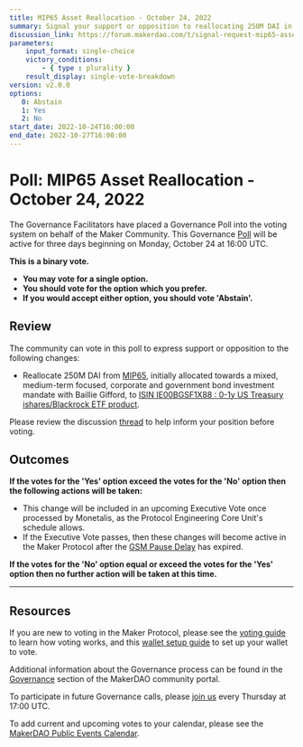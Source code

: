 ```yaml
---
title: MIP65 Asset Reallocation - October 24, 2022 
summary: Signal your support or opposition to reallocating 250M DAI in Monetalis Clydesdale (MIP65) to ISIN IE00BGSF1X88 - 0-1y US Treasury ishares-Blackrock ETF.
discussion_link: https://forum.makerdao.com/t/signal-request-mip65-asset-reallocation/18295
parameters:
    input_format: single-choice
    victory_conditions:
        - { type : plurality }
    result_display: single-vote-breakdown
version: v2.0.0
options:
   0: Abstain
   1: Yes
   2: No
start_date: 2022-10-24T16:00:00
end_date: 2022-10-27T16:00:00
---
```

# Poll: MIP65 Asset Reallocation - October 24, 2022 

The Governance Facilitators have placed a Governance Poll into the voting system on behalf of the Maker Community. This Governance [Poll](https://community-development.makerdao.com/en/learn/governance/on-chain-gov) will be active for three days beginning on Monday, October 24 at 16:00 UTC.

**This is a binary vote.**
- **You may vote for a single option.**
- **You should vote for the option which you prefer.**
- **If you would accept either option, you should vote 'Abstain'.**

## Review

The community can vote in this poll to express support or opposition to the following changes:
* Reallocate 250M DAI from [MIP65](https://mips.makerdao.com/mips/details/MIP65), initially allocated towards a mixed, medium-term focused, corporate and government bond investment mandate with Baillie Gifford, to [ISIN IE00BGSF1X88 : 0-1y US Treasury ishares/Blackrock ETF product](https://www.ishares.com/ch/institutional/en/products/307243/ishares-treasury-bond-0-1yr-ucits-etf).

Please review the discussion [thread](https://forum.makerdao.com/t/signal-request-mip65-asset-reallocation/18295) to help inform your position before voting.

## Outcomes

**If the votes for the 'Yes' option exceed the votes for the 'No' option then the following actions will be taken:**
* This change will be included in an upcoming Executive Vote once processed by Monetalis, as the Protocol Engineering Core Unit's schedule allows.
* If the Executive Vote passes, then these changes will become active in the Maker Protocol after the [GSM Pause Delay](https://manual.makerdao.com/parameter-index/core/param-gsm-pause-delay) has expired.

**If the votes for the 'No' option equal or exceed the votes for the 'Yes' option then no further action will be taken at this time.**

---

## Resources

If you are new to voting in the Maker Protocol, please see the [voting guide](https://community-development.makerdao.com/en/learn/governance/how-voting-works/) to learn how voting works, and this [wallet setup guide](https://community-development.makerdao.com/en/learn/governance/voting-setup/) to set up your wallet to vote.

Additional information about the Governance process can be found in the [Governance](https://community-development.makerdao.com/en/learn/governance) section of the MakerDAO community portal.

To participate in future Governance calls, please [join us](https://github.com/makerdao/community/tree/master/governance/governance-and-risk-meetings) every Thursday at 17:00 UTC.

To add current and upcoming votes to your calendar, please see the [MakerDAO Public Events Calendar](https://calendar.google.com/calendar/embed?src=makerdao.com_3efhm2ghipksegl009ktniomdk%40group.calendar.google.com&ctz=UTC&mode=week&showCalendars=0&showPrint=0).
